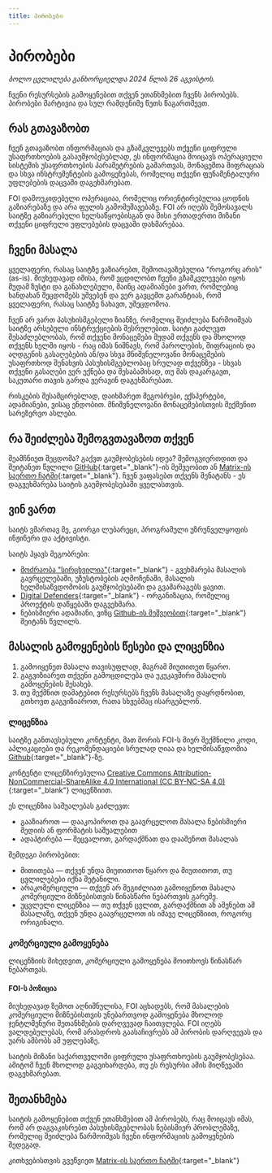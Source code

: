 ```yaml
---
title: პირობები
---
```


# პირობები

*ბოლო ცვლილება განხორციელდა 2024 წლის 26 აგვისტოს.*

ჩვენი რესურსების გამოყენებით თქვენ ეთანხმებით ჩვენს პირობებს. პირობები მარტივია და 
სულ რამდენიმე წუთს წაგართმევთ.


## რას გთავაზობთ

ჩვენ გთავაზობთ ინფორმაციას და გზამკვლევებს თქვენი ციფრული უსაფრთხოების გასაუმჯობესებლად, 
ეს ინფორმაცია მოიცავს ოპერაციული სისტემის უსაფრთხოების პარამეტრების გამართვას, მონაცემთა შიფრაციას
და სხვა ინსტრუმენტების გამოყენებას, რომელიც თქვენი ფუნამენტალური უფლებების დაცვაში დაგეხმარებათ.

FOI დამოუკიდებელი ოპერაციაა, რომელიც ორიენტირებულია ცოდნის გაზიარებაზე და არა 
ფულის გამომუშავებაზე. FOI არ იღებს შემოსავალს საიტზე გაზიარებული ხელსაწყოებისგან
და მისი ერთადერთი მიზანი თქვენი ციფრული უფლებების დაცვაში დახმარებაა.


## ჩვენი მასალა

ყველაფერი, რასაც საიტზე ვაზიარებთ, შემოთავაზებულია "როგორც არის" (as-is). მიუხედავად იმისა, 
რომ ვცდილობთ ჩვენი გზამკვლევები იყოს მუდამ ზუსტი და განახლებული, მაინც ადამიანები ვართ, რომლებიც
ხანდახან შეცდომებს უშვებენ და ვერ გავცემთ გარანტიას, რომ ყველაფერი, რასაც საიტზე ნახავთ, 
უშეცდომოა.

ჩვენ არ ვართ პასუხისმგებელი ზიანზე, რომელიც შეიძლება წარმოიშვას საიტზე არსებული ინსტრუქციების
შესრულებით. საიტი გაძლევთ შესაძლებლობას, რომ თქვენი მონაცემები მუდამ თქვენს და მხოლოდ
თქვენს ხელში იყოს - რაც იმას ნიშნავს, რომ პაროლების, შიფრაციის და აღდგენის გასაღებების ან/და სხვა
მნიშვნელოვანი მონაცემების უსაფრთხოდ შენახვის პასუხისმგებლობაც სრულად თქვენზეა - სხვას თქვენი
გასაღები ვერ ექნება და შესაბამისად, თუ მას დაკარგავთ, საკუთარი თავის გარდა ვერავინ დაგეხმარებათ.

რისკების შესამცირებლად, დაიხმარეთ მეგობრები, ექსპერტები, ადამიანები, ვისაც ენდობით.
მნიშვნელოვანი მონაცემებისთვის შექმენით სარეზერვო ასლები.


## რა შეიძლება შემოგვთავაზოთ თქვენ

შეამჩნიეთ შეცდომა? გაქვთ გაუმჯობესების იდეა? შემოგვიერთდით და შეიტანეთ წვლილი
[GitHub](https://github.com/foige/security.foi.ge){:target="_blank"}-ის მეშვეობით 
ან [Matrix-ის საერთო ჩატში](https://app.element.io/#/room/#foi:mozilla.org){:target="_blank"}. 
ჩვენ ვაფასებთ თქვენს შენატანს - ეს დაგვეხმარება საიტის გაუმჯობესებაში ყველასთვის.


## ვინ ვართ

საიტს ვმართავ მე, გიორგი ლუბარეცი, პროგრამული უზრუნველყოფის ინჟინერი და აქტივისტი.

საიტს ჰყავს მეგობრები:

- [მოძრაობა "სირცხვილია"](https://shame.ge/){:target="_blank"} - გვეხმარება მასალის გავრცელებაში, უზუსტობების აღმოჩენაში, მასალის ხელმისაწვდომობის გაუმჯობესებაში და გვამარაგებს ყავით.
- [Digital Defenders](https://www.digitaldefenders.org/){:target="_blank"} - ორგანიზაცია, რომელიც პროექტის დაწყებაში დაგვეხმარა.
- ნებისმიერი ადამიანი, ვინც [Github-ის მეშვეობით](https://github.com/foige/security.foi.ge){:target="_blank"} შეიტანს წვლილს.


## მასალის გამოყენების წესები და ლიცენზია

1. გამოიყენეთ მასალა თავისუფლად, მაგრამ მიუთითეთ წყარო.
2. გაგვიზიარეთ თქვენი გამოცდილება და უკუკავშირი მასალის გამოყენების შესახებ.
3. თუ შექმნით დამატებით რესურსებს ჩვენს მასალაზე დაყრდნობით, გთხოვთ გაგვიზიაროთ, რათა სხვებმაც ისარგებლონ.

### ლიცენზია

საიტზე განთავსებული კონტენტი, მათ შორის FOI-ს მიერ შექმნილი კოდი, აპლიკაციები და 
რეკომენდაციები სრულად ღიაა და ხელმისაწვდომია [Github](https://github.com/foige/security.foi.ge){:target="_blank"}-ზე.

კონტენტი ლიცენზირებულია [Creative Commons Attribution-NonCommercial-ShareAlike 4.0 International (CC BY-NC-SA 4.0)](https://github.com/foige/security.foi.ge/blob/main/LICENSE){:target="_blank"} ლიცენზიით.

ეს ლიცენზია საშუალებას გაძლევთ:

- გააზიაროთ — დააკოპიროთ და გაავრცელოთ მასალა ნებისმიერი მედიის ან ფორმატის საშუალებით
- ადაპტირება — შეცვალოთ, გარდაქმნათ და დააშენოთ მასალას

შემდეგი პირობებით:

- მითითება — თქვენ უნდა მიუთითოთ წყარო და მიუთითოთ, თუ ცვლილებები იქნა შეტანილი.
- არაკომერციული — თქვენ არ შეგიძლიათ გამოიყენოთ მასალა კომერციული მიზნებისთვის წინასწარი ნებართვის გარეშე.
- უცვლელი ლიცენზია — თუ თქვენ ცვლით, გარდაქმნით ან აშენებთ ამ მასალაზე, თქვენ უნდა გაავრცელოთ ის იმავე ლიცენზიით, როგორც ორიგინალი.

### კომერციული გამოყენება

ლიცენზიის მიხედვით, კომერციული გამოყენება მოითხოვს წინასწარ ნებართვას.

#### FOI-ს პოზიცია

მიუხედავად ზემოთ აღნიშნულისა, FOI აცხადებს, რომ მასალების კომერციული მიზნებისთვის უნებართვოდ
გამოყენება მხოლოდ ჯენტლმენური შეთანხმების დარღვევად ჩაითვლება. 
FOI იღებს ვალდებულებას, რომ არასდროს გაასაჩივრებს ამ პირობის დარღვევას და უარს ამბობს ამ უფლებაზე.


საიტის მიზანი საქართველოში ციფრული უსაფრთხოების გაუმჯობესებაა. ამიტომ ჩვენ მხოლოდ გაგვიხარდება, თუ 
ეს რესურსი ამის მიღწევაში დაგეხმარებათ.

## შეთანხმება

საიტის გამოყენებით თქვენ ეთანხმებით ამ პირობებს, რაც მოიცავს იმას, 
რომ არ დაგვაკისრებთ პასუხისმგებლობას ნებისმიერ პრობლემაზე, რომელიც შეიძლება წარმოიშვას ჩვენი 
ინფორმაციის გამოყენების შედეგად.

კითხვებისთვის გვეწვიეთ [Matrix-ის საერთო ჩატში](https://app.element.io/#/room/#foi:mozilla.org){:target="_blank"}